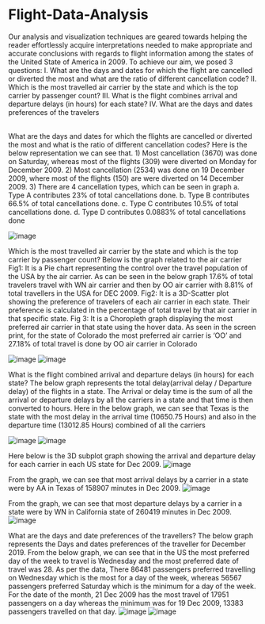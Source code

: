 # Flight-Data-Analysis
Our analysis and visualization techniques are geared towards helping the reader
effortlessly acquire interpretations needed to make appropriate and accurate
conclusions with regards to flight information among the states of the United State of
America in 2009. To achieve our aim, we posed 3 questions:
I. What are the days and dates for which the flight are cancelled or diverted
the most and what are the ratio of different cancellation code?
II. Which is the most travelled air carrier by the state and which is the top
carrier by passenger count?
III. What is the flight combines arrival and departure delays (in hours) for
each state?
IV. What are the days and dates preferences of the travelers

<br>
What are the days and dates for which the flights are cancelled or diverted the
most and what is the ratio of different cancellation codes?
Here is the below representation we can see that.
1) Most cancellation (3670) was done on Saturday, whereas most of the flights (309) were
diverted on Monday for December 2009.
2) Most cancellation (2534) was done on 19 December 2009, where most of the flights (150)
are were diverted on 14 December 2009.
3) There are 4 cancellation types, which can be seen in graph
a. Type A contributes 23% of total cancellations done.
b. Type B contributes 66.5% of total cancellations done.
c. Type C contributes 10.5% of total cancellations done.
d. Type D contributes 0.0883% of total cancellations done

![image](https://github.com/Sreyanth99/Flight-Data-Analysis/assets/6060592/ba83108e-f7f4-497d-8859-9f467ae00ef6)

Which is the most travelled air carrier by the state and which is the top carrier
by passenger count?
Below is the graph related to the air carrier
Fig1: It is a Pie chart representing the control over the travel population of the USA by the air carrier. As
can be seen in the below graph 17.6% of total travelers travel with WN air carrier and then by OO air
carrier with 8.81% of total travellers in the USA for DEC 2009.
Fig2: It is a 3D-Scatter plot showing the preference of travelers of each air carrier in each state. 
Their preference is calculated in the percentage of total travel by that air carrier in that specific state.
Fig 3: It is a Choropleth graph displaying the most preferred air carrier in that state using the hover data.
As seen in the screen print, for the state of Colorado the most preferred air carrier is ‘OO’ and 27.18% of
total travel is done by OO air carrier in Colorado

![image](https://github.com/Sreyanth99/Flight-Data-Analysis/assets/6060592/a009e8cf-0943-4d13-a3e9-ad1853cbb9cf)
![image](https://github.com/Sreyanth99/Flight-Data-Analysis/assets/6060592/c4aa348e-8ee6-4c35-bc76-1ac0c422dcf3)

What is the flight combined arrival and departure delays (in hours) for each state?
The below graph represents the total delay(arrival delay / Departure delay) of the flights in a state. The
Arrival or delay time is the sum of all the arrival or departure delays by all the carriers in a state and
that time is then converted to hours.
Here in the below graph, we can see that Texas is the state with the most delay in the arrival time
(10650.75 Hours) and also in the departure time (13012.85 Hours) combined of all the carriers

![image](https://github.com/Sreyanth99/Flight-Data-Analysis/assets/6060592/291ab959-2878-4b6c-8372-d24994120e0f)
![image](https://github.com/Sreyanth99/Flight-Data-Analysis/assets/6060592/750f3193-5f36-4752-bdcf-18b8f6900ead)

Here below is the 3D subplot graph showing the arrival and departure delay for each carrier in each US
state for Dec 2009.
![image](https://github.com/Sreyanth99/Flight-Data-Analysis/assets/6060592/4cf44265-01eb-43d9-b3e9-250227268bfb)

From the graph, we can see that most arrival delays by a carrier in a state were by AA in Texas of
158907 minutes in Dec 2009.
![image](https://github.com/Sreyanth99/Flight-Data-Analysis/assets/6060592/aba7d688-9b85-4199-a014-2e8fb23925e5)

From the graph, we can see that most departure delays by a carrier in a state were by WN in California
state of 260419 minutes in Dec 2009.
![image](https://github.com/Sreyanth99/Flight-Data-Analysis/assets/6060592/5847b1a8-2abb-4d8c-b1e9-de1933152b4e)

What are the days and date preferences of the travellers?
The below graph represents the Days and dates preferences of the traveller for December 2019.
From the below graph, we can see that in the US the most preferred day of the week to travel is Wednesday
and the most preferred date of travel was 28.
As per the data,
There 86481 passengers preferred travelling on Wednesday which is the most for a day of the week,
whereas 56567 passengers preferred Saturday which is the minimum for a day of the week.
For the date of the month, 21 Dec 2009 has the most travel of 17951 passengers on a day whereas the
minimum was for 19 Dec 2009, 13383 passengers travelled on that day.
![image](https://github.com/Sreyanth99/Flight-Data-Analysis/assets/6060592/58a1d95b-9c60-4472-be2c-36accf8d1bfd)
![image](https://github.com/Sreyanth99/Flight-Data-Analysis/assets/6060592/69d2d915-c62f-461c-a271-ebc5c125eae5)







